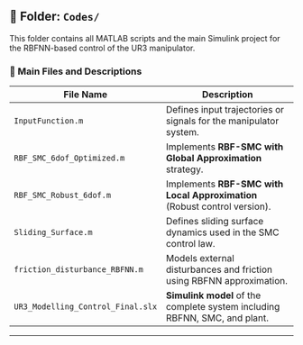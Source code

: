 ## 📁 Folder: `Codes/`

This folder contains all MATLAB scripts and the main Simulink project for the RBFNN-based control of the UR3 manipulator.

### 🔧 Main Files and Descriptions

| File Name                             | Description                                                                 |
|--------------------------------------|-----------------------------------------------------------------------------|
| `InputFunction.m`                    | Defines input trajectories or signals for the manipulator system.          |
| `RBF_SMC_6dof_Optimized.m`           | Implements **RBF-SMC with Global Approximation** strategy.                 |
| `RBF_SMC_Robust_6dof.m`              | Implements **RBF-SMC with Local Approximation** (Robust control version).  |
| `Sliding_Surface.m`                  | Defines sliding surface dynamics used in the SMC control law.              |
| `friction_disturbance_RBFNN.m`       | Models external disturbances and friction using RBFNN approximation.       |
| `UR3_Modelling_Control_Final.slx`    | **Simulink model** of the complete system including RBFNN, SMC, and plant. |

---

